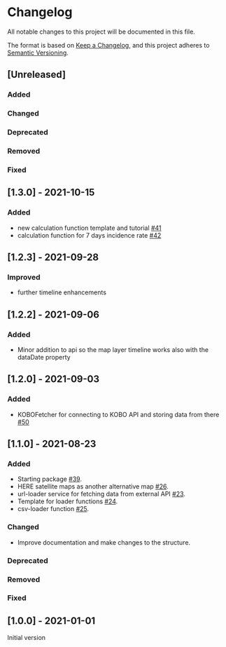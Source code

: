 # Changelog

All notable changes to this project will be documented in this file.

The format is based on [Keep a Changelog](https://keepachangelog.com/en/1.0.0/),
and this project adheres to [Semantic Versioning](https://semver.org/spec/v2.0.0.html).

## [Unreleased]

### Added

### Changed

### Deprecated

### Removed

### Fixed

## [1.3.0] - 2021-10-15

### Added

- new calculation function template and tutorial [#41](https://github.com/openkfw/Oscar/issues/41)
- calculation function for 7 days incidence rate [#42](https://github.com/openkfw/Oscar/issues/42)

## [1.2.3] - 2021-09-28

### Improved

- further timeline enhancements

## [1.2.2] - 2021-09-06

### Added

- Minor addition to api so the map layer timeline works also with the dataDate property

## [1.2.0] - 2021-09-03

### Added

- KOBOFetcher for connecting to KOBO API and storing data from there [#50](https://github.com/openkfw/Oscar/issues/50)

## [1.1.0] - 2021-08-23

### Added

- Starting package [#39](https://github.com/openkfw/Oscar/pull/39).
- HERE satellite maps as another alternative map [#26](https://github.com/openkfw/Oscar/issues/26).
- url-loader service for fetching data from external API [#23](https://github.com/openkfw/Oscar/issues/23).
- Template for loader functions [#24](https://github.com/openkfw/Oscar/issues/24).
- csv-loader function [#25](https://github.com/openkfw/Oscar/issues/25).

### Changed

- Improve documentation and make changes to the structure.

### Deprecated

### Removed

### Fixed

## [1.0.0] - 2021-01-01

Initial version

